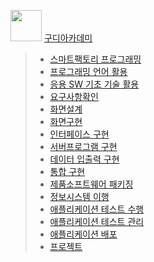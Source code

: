 <img src="http://file.gudi.kr/icon/icon_goodee.png" width="50" height="50"></img> [구디아카데미](http://goodee.co.kr)
> * [스마트팩토리 프로그래밍](https://github.com/KimNamKyu/C-/blob/master/%EC%8A%A4%EB%A7%88%ED%8A%B8%ED%8C%A9%ED%86%A0%EB%A6%AC%20%ED%94%84%EB%A1%9C%EA%B7%B8%EB%9E%98%EB%B0%8D.pdf)
> * [프로그래밍 언어 활용]()
> * [응용 SW 기초 기술 활용]()
> * [요구사항확인]()
> * [화면설계]()
> * [화면구현]()
> * [인터페이스 구현]()
> * [서버프로그램 구현]()
> * [데이터 입출력 구현]()
> * [통합 구현]()
> * [제품소프트웨어 패키징]()
> * [정보시스템 이행]()
> * [애플리케이션 테스트 수행]()
> * [애플리케이션 테스트 관리]()
> * [애플리케이션 배포]()
> * [프로젝트]()


